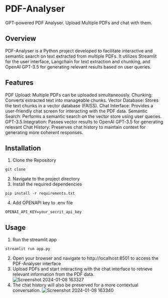 # PDF-Analyser
GPT-powered PDF Analyser. Upload Multiple PDFs and chat with them. 

## Overview
PDF-Analyser is a Python project developed to facilitate interactive and semantic search on text extracted from multiple PDFs. It utilizes Streamlit for the user interface, Langchain for text extraction and chunking, and OpenAI GPT-3.5 for generating relevant results based on user queries.

## Features
PDF Upload: Multiple PDFs can be uploaded simultaneously.
Chunking: Converts extracted text into manageable chunks.
Vector Database: Stores the text chunks in a vector database (FAISS).
Chat Interface: Provides a user-friendly chat screen for interacting with the PDF data.
Semantic Search: Performs a semantic search on the vector store using user queries.
GPT-3.5 Integration: Passes vector results to OpenAI GPT-3.5 for generating relevant 
Chat History: Preserves chat history to maintain context for generating more coherent responses.

## Installation
1. Clone the Repository
```
git clone 
```
2. Navigate to the project directory
3. Install the required dependencies
```
pip install -r requirements.txt
```
4. Add OPENAPI key to .env file
```
OPENAI_API_KEY=your_secrit_api_key
```

## Usage
1. Run the streamlit app
```
streamlit run app.py
```
2. Open your browser and navigate to http://localhost:8501 to access the PDF-Analyser interface
3. Upload PDFs and start interacting with the chat interface to retrieve relevant information from the PDF data. 
![Screenshot 2024-01-08 163327](https://github.com/jaisurya27/PDF-Analyser/assets/64311010/087a8e62-2475-4462-9e34-c9e7ba9b438e)
4. The chat history will also be preserved for a more contextual conversation.
![Screenshot 2024-01-08 163340](https://github.com/jaisurya27/PDF-Analyser/assets/64311010/33865f95-f7b5-47dd-afe3-9adbef4a7c26)
